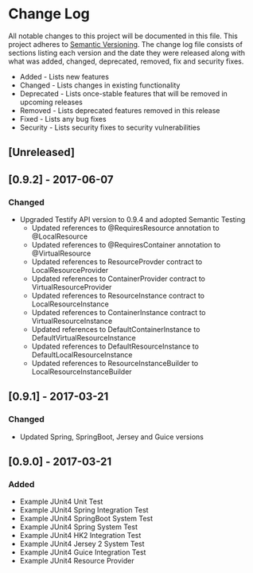 # Change Log
All notable changes to this project will be documented in this file. This project
adheres to [Semantic Versioning](http://semver.org/). The change log file consists
of sections listing each version and the date they were released along with what
was added, changed, deprecated, removed, fix and security fixes.

- Added - Lists new features
- Changed - Lists changes in existing functionality
- Deprecated -  Lists once-stable features that will be removed in upcoming releases
- Removed - Lists deprecated features removed in this release
- Fixed - Lists any bug fixes
- Security - Lists security fixes to security vulnerabilities

## [Unreleased]

## [0.9.2] - 2017-06-07
### Changed
- Upgraded Testify API version to 0.9.4 and adopted Semantic Testing
  - Updated references to @RequiresResource annotation to @LocalResource
  - Updated references to @RequiresContainer annotation to @VirtualResource
  - Updated references to ResourceProvder contract to LocalResourceProvider
  - Updated references to ContainerProvider contract to VirtualResourceProvider
  - Updated references to ResourceInstance contract to LocalResourceInstance
  - Updated references to ContainerInstance contract to VirtualResourceInstance
  - Updated references to DefaultContainerInstance to DefaultVirtualResourceInstance
  - Updated references to DefaultResourceInstance to DefaultLocalResourceInstance
  - Updated references to ResourceInstanceBuilder to LocalResourceInstanceBuilder

## [0.9.1] - 2017-03-21
### Changed
- Updated Spring, SpringBoot, Jersey and Guice versions

## [0.9.0] - 2017-03-21
### Added
- Example JUnit4 Unit Test
- Example JUnit4 Spring Integration Test
- Example JUnit4 SpringBoot System Test
- Example JUnit4 Spring System Test
- Example JUnit4 HK2 Integration Test
- Example JUnit4 Jersey 2 System Test
- Example JUnit4 Guice Integration Test
- Example JUnit4 Resource Provider
